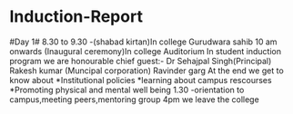 # Induction-Report 
#Day 1#
8.30 to 9.30 -(shabad kirtan)In college Gurudwara sahib 
10 am onwards (Inaugural ceremony)In college Auditorium 
In student induction program we are honourable chief guest:-
Dr Sehajpal Singh(Principal)
Rakesh kumar (Muncipal corporation)
Ravinder garg
At the end we get to know about 
*Institutional policies
*learning about campus rescourses
*Promoting physical and mental well being
1.30 -orientation to campus,meeting peers,mentoring group
4pm we leave the college